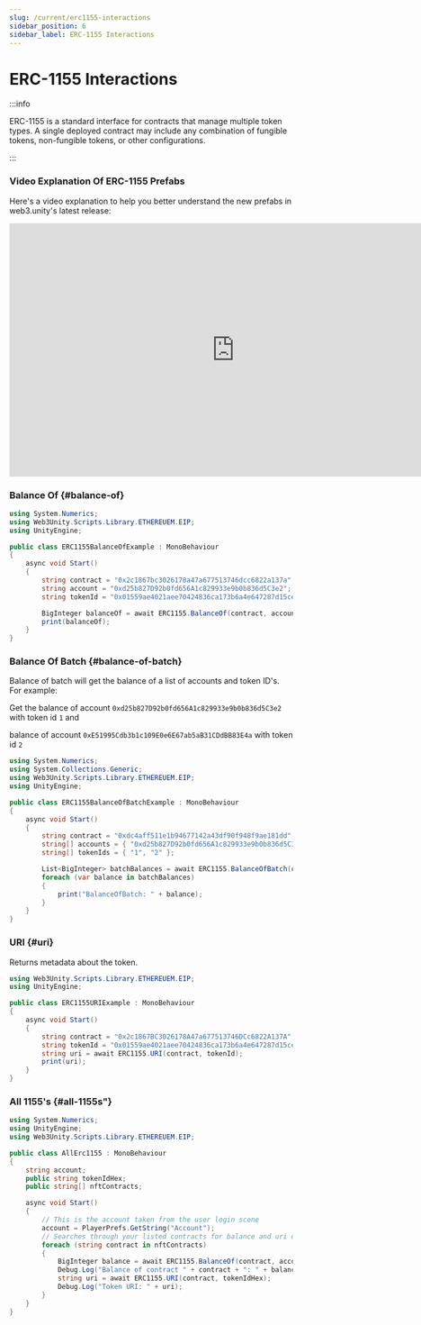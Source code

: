 ```yaml
---
slug: /current/erc1155-interactions
sidebar_position: 6
sidebar_label: ERC-1155 Interactions
---
```



# ERC-1155 Interactions

:::info

  ERC-1155 is a standard interface for contracts that manage multiple token types. A single
  deployed contract may include any combination of fungible tokens, non-fungible
  tokens, or other configurations.

:::

### Video Explanation Of ERC-1155 Prefabs

Here's a video explanation to help you better understand the new prefabs in web3.unity's latest release:
<iframe width="800" height="450" src="https://www.youtube.com/embed/35GdxYaEjlM?list=PLPn3rQCo3XrP6kFaurgMfMQBsyppYBhqW" title="Interacting With ERC-1155 Prefabs On web3.unity v2" frameborder="0" allow="accelerometer; autoplay; clipboard-write; encrypted-media; gyroscope; picture-in-picture; web-share" allowfullscreen></iframe>

### Balance Of {#balance-of}

```csharp
using System.Numerics;
using Web3Unity.Scripts.Library.ETHEREUEM.EIP;
using UnityEngine;

public class ERC1155BalanceOfExample : MonoBehaviour
{
    async void Start()
    {
        string contract = "0x2c1867bc3026178a47a677513746dcc6822a137a";
        string account = "0xd25b827D92b0fd656A1c829933e9b0b836d5C3e2";
        string tokenId = "0x01559ae4021aee70424836ca173b6a4e647287d15cee8ac42d8c2d8d128927e5";

        BigInteger balanceOf = await ERC1155.BalanceOf(contract, account, tokenId);
        print(balanceOf);
    }
}
```

### Balance Of Batch {#balance-of-batch}

Balance of batch will get the balance of a list of accounts and token ID's. For example:

Get the balance of account `0xd25b827D92b0fd656A1c829933e9b0b836d5C3e2` with token id `1` and

balance of account `0xE51995Cdb3b1c109E0e6E67ab5aB31CDdBB83E4a` with token id `2`

```csharp
using System.Numerics;
using System.Collections.Generic;
using Web3Unity.Scripts.Library.ETHEREUEM.EIP;
using UnityEngine;

public class ERC1155BalanceOfBatchExample : MonoBehaviour
{
    async void Start()
    {
        string contract = "0xdc4aff511e1b94677142a43df90f948f9ae181dd";
        string[] accounts = { "0xd25b827D92b0fd656A1c829933e9b0b836d5C3e2", "0xE51995Cdb3b1c109E0e6E67ab5aB31CDdBB83E4a" };
        string[] tokenIds = { "1", "2" };

        List<BigInteger> batchBalances = await ERC1155.BalanceOfBatch(contract, accounts, tokenIds);
        foreach (var balance in batchBalances)
        {
            print("BalanceOfBatch: " + balance);
        }
    }
}
```

### URI {#uri}

Returns metadata about the token.

```csharp
using Web3Unity.Scripts.Library.ETHEREUEM.EIP;
using UnityEngine;

public class ERC1155URIExample : MonoBehaviour
{
    async void Start()
    {
        string contract = "0x2c1867BC3026178A47a677513746DCc6822A137A";
        string tokenId = "0x01559ae4021aee70424836ca173b6a4e647287d15cee8ac42d8c2d8d128927e5";
        string uri = await ERC1155.URI(contract, tokenId);
        print(uri);
    }
}
```

### All 1155's {#all-1155s"}

```csharp
using System.Numerics;
using UnityEngine;
using Web3Unity.Scripts.Library.ETHEREUEM.EIP;

public class AllErc1155 : MonoBehaviour
{
    string account;
    public string tokenIdHex;
    public string[] nftContracts;

    async void Start()
    {
        // This is the account taken from the user login scene
        account = PlayerPrefs.GetString("Account");
        // Searches through your listed contracts for balance and uri of the chosen tokenId
        foreach (string contract in nftContracts)
        {
            BigInteger balance = await ERC1155.BalanceOf(contract, account, tokenIdHex);
            Debug.Log("Balance of contract " + contract + ": " + balance);
            string uri = await ERC1155.URI(contract, tokenIdHex);
            Debug.Log("Token URI: " + uri);
        }
    }
}
```

